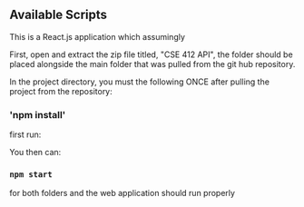 ## Available Scripts

This is a React.js application which assumingly

First, open and extract the zip file titled, "CSE 412 API", the folder should be placed alongside the main folder that was pulled from the git hub repository.

In the project directory, you must the following ONCE after pulling the project from the repository: 

### 'npm install'

first run:

You then can: 

### `npm start`

for both folders and the web application should run properly
